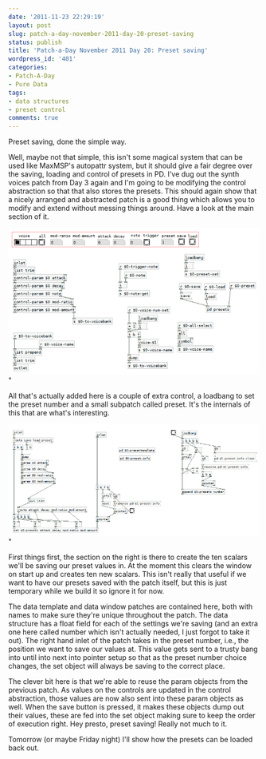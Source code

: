```yaml
---
date: '2011-11-23 22:29:19'
layout: post
slug: patch-a-day-november-2011-day-20-preset-saving
status: publish
title: 'Patch-a-Day November 2011 Day 20: Preset saving'
wordpress_id: '401'
categories:
- Patch-A-Day
- Pure Data
tags:
- data structures
- preset control
comments: true
---
```


Preset saving, done the simple way.

Well, maybe not that simple, this isn't some magical system that can be used like MaxMSP's autopattr system, but it should give a fair degree over the saving, loading and control of presets in PD. I've dug out the synth voices patch from Day 3 again and I'm going to be modifying the control abstraction so that that also stores the presets. This should again show that a nicely arranged and abstracted patch is a good thing which allows you to modify and extend without messing things around. Have a look at the main section of it.

![Control abstraction with presets](/a/2011-11-23-patch-a-day-november-2011-day-20-preset-saving/control-abstraction-with-presets.png)"

All that's actually added here is a couple of extra control, a loadbang to set the preset number and a small subpatch called preset. It's the internals of this that are what's interesting.

![Preset saving patch](/a/2011-11-23-patch-a-day-november-2011-day-20-preset-saving/preset-saving-patch.png)"

First things first, the section on the right is there to create the ten scalars we'll be saving our preset values in. At the moment this clears the window on start up and creates ten new scalars. This isn't really that useful if we want to have our presets saved with the patch itself, but this is just temporary while we build it so ignore it for now.

The data template and data window patches are contained here, both with names to make sure they're unique throughout the patch. The data structure has a float field for each of the settings we're saving (and an extra one here called number which isn't actually needed, I just forgot to take it out). The right hand inlet of the patch takes in the preset number, i.e., the position we want to save our values at. This value gets sent to a trusty bang into until into next into pointer setup so that as the preset number choice changes, the set object will always be saving to the correct place.

The clever bit here is that we're able to reuse the param objects from the previous patch. As values on the controls are updated in the control abstraction, those values are now also sent into these param objects as well. When the save button is pressed, it makes these objects dump out their values, these are fed into the set object making sure to keep the order of execution right. Hey presto, preset saving! Really not much to it.

Tomorrow (or maybe Friday night) I'll show how the presets can be loaded back out.



